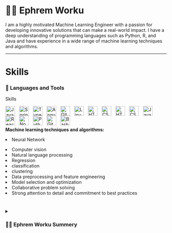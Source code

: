 # 🏄‍♂️ Ephrem Worku



I am a highly motivated Machine Learning Engineer with a passion for developing innovative solutions that can make a real-world impact. I have a deep understanding of programming languages such as Python, R, and Java and have experience in a wide range of machine learning techniques and algorithms.
   

---
<h1>Skills</h1>

### 🧰 Languages and Tools
Skills

<img align="left" alt="Java" width="30px" style="padding-right:10px;" src="https://cdn.jsdelivr.net/gh/devicons/devicon/icons/python/python-original.svg" />
<img align="left" alt="Spring" width="30px" style="padding-right:10px;" src="https://cdn.jsdelivr.net/gh/devicons/devicon/icons/docker/docker-original-wordmark.svg" />

<img align="left" alt="TypeScript" width="30px" style="padding-right:10px;" src="https://cdn.jsdelivr.net/gh/devicons/devicon/icons/cplusplus/cplusplus-original.svg" />
<img align="left" alt="Angular" width="30px" style="padding-right:10px;" src="https://cdn.jsdelivr.net/gh/devicons/devicon/icons/sqlite/sqlite-original-wordmark.svg" />
        
<img align="left" alt="Git" width="30px" style="padding-right:10px;" src="https://cdn.jsdelivr.net/gh/devicons/devicon/icons/git/git-original.svg" />
<img align="left" alt="Linux" width="30px" style="padding-right:10px;" src="https://cdn.jsdelivr.net/gh/devicons/devicon/icons/linux/linux-original.svg" />
<img align="left" alt="HTML" width="30px" style="padding-right:10px;" src="https://cdn.jsdelivr.net/gh/devicons/devicon/icons/microsoftsqlserver/microsoftsqlserver-plain-wordmark.svg" />
        
<img align="left" alt="CSS" width="30px" style="padding-right:10px;" src="https://cdn.jsdelivr.net/gh/devicons/devicon/icons/django/django-plain-wordmark.svg" />

<img align="left" alt="HTML" width="30px" style="padding-right:10px;" src="https://cdn.jsdelivr.net/gh/devicons/devicon/icons/html5/html5-plain.svg" />
<img align="left" alt="CSS" width="30px" style="padding-right:10px;" src="https://cdn.jsdelivr.net/gh/devicons/devicon/icons/css3/css3-plain.svg" />
<img align="left" alt="JavaScript" width="30px" style="padding-right:10px;" src="https://cdn.jsdelivr.net/gh/devicons/devicon/icons/javascript/javascript-plain.svg" />
<img align="left" alt="React" width="30px" style="padding-right:10px;" src="https://cdn.jsdelivr.net/gh/devicons/devicon/icons/react/react-original.svg" />
<img align="left" alt="NodeJS" width="30px" style="padding-right:10px;" src="https://cdn.jsdelivr.net/gh/devicons/devicon/icons/nodejs/nodejs-original.svg" />
<img align="left" alt="Python" width="30px" style="padding-right:10px;" src="https://cdn.jsdelivr.net/gh/devicons/devicon/icons/python/python-plain.svg" />
<img align="left" alt="GitHub" width="30px" style="padding-right:10px;" src="https://cdn.jsdelivr.net/gh/devicons/devicon/icons/github/github-original.svg" />
<img align="left" alt="Bash" width="30px" style="padding-right:10px;" src="https://cdn.jsdelivr.net/gh/devicons/devicon/icons/bash/bash-original.svg" />
<br />
<br>



<br/>

<b>Machine learning techniques and algorithms: </b> <li> Neural Network</li> 
<li> Computer vision</li> 
<li> Natural language processing</li> 
<li> Regression</li> 
<li> classification</li> 
<li> clustering</li> 
<li> Data preprocessing and feature engineering</li> 

<li>Model selection and optimization
<li>Collaborative problem solving
<li>Strong attention to detail and commitment to best practices

<!-- ![GitHub Streak](https://streak-stats.demolab.com?user=ForrestKnight&theme=gruvbox&border_radius=4.5) -->

#

<details>
 <summary><h3>👨‍💻 Ephrem Worku Summery</h3></summary>
   As a Machine Learning and AI Engineer, I possess the technical expertise and experience necessary to design and develop advanced machine learning and artificial intelligence solutions that can provide valuable insights and predictions from complex data sets. My expertise includes programming languages such as Python, R, and Java, as well as a wide range of machine learning techniques and algorithms.

My experience includes developing models for applications such as natural language processing, computer vision, and predictive modeling. I have a deep understanding of data preprocessing, feature engineering, model training, and evaluation, and am committed to staying up-to-date with the latest advancements in the field.

In addition to my technical skills, I am a collaborative problem solver who can work effectively in cross-functional teams to achieve project goals. I am also committed to best practices, with my work demonstrating a strong attention to detail, code organization, and version control.

Overall, my experience as a Machine Learning and AI Engineer, coupled with my dedication to developing innovative solutions, make me an ideal candidate for roles in machine learning and artificial intelligence. I am confident that my expertise and passion will make a positive impact on any project or team, and I look forward to the opportunity to continue growing and contributing to the field of machine learning and AI.

[website]: https://fkcodes.com
[youtube]: https://youtube.com/fknight
